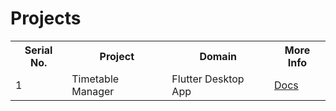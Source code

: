 # Projects

<table>
  <tr>
    <th>Serial No.</th>
    <th>Project</th>
    <th>Domain</th>
    <th>More Info</th>
  </tr>
  <tr>
    <td>1</td>
    <td>Timetable Manager</td>
    <td>Flutter Desktop App</td>
    <td><a href="https://docs.google.com/document/d/1uuRCwIaZCDKaqLfmMowiX2FguW6OKmTboClzQf01634/edit?usp=sharing">Docs</a></td>
  </tr>
</table>
